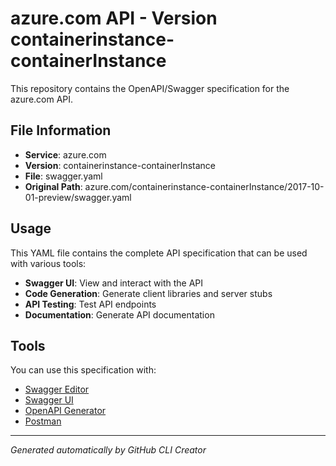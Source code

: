# azure.com API - Version containerinstance-containerInstance

This repository contains the OpenAPI/Swagger specification for the azure.com API.

## File Information

- **Service**: azure.com
- **Version**: containerinstance-containerInstance
- **File**: swagger.yaml
- **Original Path**: azure.com/containerinstance-containerInstance/2017-10-01-preview/swagger.yaml

## Usage

This YAML file contains the complete API specification that can be used with various tools:

- **Swagger UI**: View and interact with the API
- **Code Generation**: Generate client libraries and server stubs
- **API Testing**: Test API endpoints
- **Documentation**: Generate API documentation

## Tools

You can use this specification with:

- [Swagger Editor](https://editor.swagger.io/)
- [Swagger UI](https://swagger.io/tools/swagger-ui/)
- [OpenAPI Generator](https://openapi-generator.tech/)
- [Postman](https://www.postman.com/)

---

*Generated automatically by GitHub CLI Creator*

